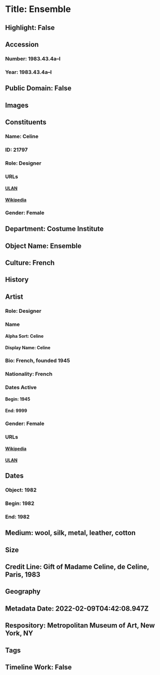 # Title: Ensemble
## Highlight: False
## Accession
### Number: 1983.43.4a–l
### Year: 1983.43.4a–l
## Public Domain: False
## Images
## Constituents
### Name: Celine
### ID: 21797
### Role: Designer
### URLs
#### [ULAN](http://vocab.getty.edu/page/ulan/500524720)
#### [Wikipedia](https://www.wikidata.org/wiki/Q948531)
### Gender: Female
## Department: Costume Institute
## Object Name: Ensemble
## Culture: French
## History
## Artist
### Role: Designer
### Name
#### Alpha Sort: Celine
#### Display Name: Celine
### Bio: French, founded 1945
### Nationality: French
### Dates Active
#### Begin: 1945
#### End: 9999
### Gender: Female
### URLs
#### [Wikipedia](https://www.wikidata.org/wiki/Q948531)
#### [ULAN](http://vocab.getty.edu/page/ulan/500524720)
## Dates
### Object: 1982
### Begin: 1982
### End: 1982
## Medium: wool, silk, metal, leather, cotton
## Size
## Credit Line: Gift of Madame Celine, de Celine, Paris, 1983
## Geography
## Metadata Date: 2022-02-09T04:42:08.947Z
## Respository: Metropolitan Museum of Art, New York, NY
## Tags
## Timeline Work: False